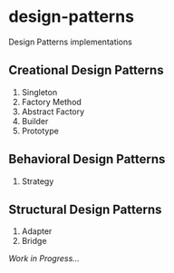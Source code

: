 # design-patterns
Design Patterns implementations

## Creational Design Patterns
1. Singleton
1. Factory Method
1. Abstract Factory
1. Builder
1. Prototype

## Behavioral Design Patterns
1. Strategy

## Structural Design Patterns
1. Adapter
1. Bridge


_Work in Progress..._
